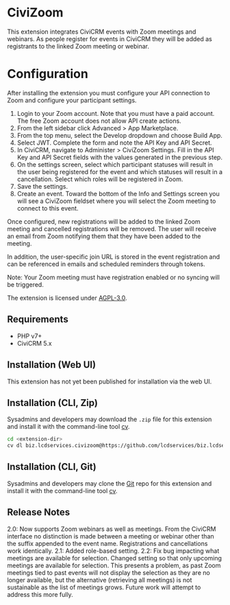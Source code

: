 # CiviZoom

This extension integrates CiviCRM events with Zoom meetings and webinars. As people register for events in CiviCRM they will be added as registrants to the linked Zoom meeting or webinar. 

# Configuration

After installing the extension you must configure your API connection to Zoom and configure your participant settings.

1. Login to your Zoom account. Note that you must have a paid account. The free Zoom account does not allow API create actions.
2. From the left sidebar click Advanced > App Marketplace.
3. From the top menu, select the Develop dropdown and choose Build App.
4. Select JWT. Complete the form and note the API Key and API Secret.
5. In CiviCRM, navigate to Administer >  CiviZoom Settings. Fill in the API Key and API Secret fields with the values generated in the previous step.
6. On the settings screen, select which participant statuses will result in the user being registered for the event and which statuses will result in a cancellation. Select which roles will be registered in Zoom.
7. Save the settings.
8. Create an event. Toward the bottom of the Info and Settings screen you will see a CiviZoom fieldset where you will select the Zoom meeting to connect to this event.
 
Once configured, new registrations will be added to the linked Zoom meeting and cancelled registrations will be removed. The user will receive an email from Zoom notifying them that they have been added to the meeting.

In addition, the user-specific join URL is stored in the event registration and can be referenced in emails and scheduled reminders through tokens.

Note: Your Zoom meeting must have registration enabled or no syncing will be triggered.

The extension is licensed under [AGPL-3.0](LICENSE.txt).

## Requirements

* PHP v7+
* CiviCRM 5.x

## Installation (Web UI)

This extension has not yet been published for installation via the web UI.

## Installation (CLI, Zip)

Sysadmins and developers may download the `.zip` file for this extension and
install it with the command-line tool [cv](https://github.com/civicrm/cv).

```bash
cd <extension-dir>
cv dl biz.lcdservices.civizoom@https://github.com/lcdservices/biz.lcdservices.civizoom/archive/master.zip
```

## Installation (CLI, Git)

Sysadmins and developers may clone the [Git](https://en.wikipedia.org/wiki/Git) repo for this extension and
install it with the command-line tool [cv](https://github.com/civicrm/cv).

## Release Notes

2.0: Now supports Zoom webinars as well as meetings. From the CiviCRM interface no distinction is made between a meeting or webinar other than the suffix appended to the event name. Registrations and cancellations work identically.
2.1: Added role-based setting.
2.2: Fix bug impacting what meetings are available for selection. Changed setting so that only upcoming meetings are available for selection. This presents a problem, as past Zoom meetings tied to past events will not display the selection as they are no longer available, but the alternative (retrieving all meetings) is not sustainable as the list of meetings grows. Future work will attempt to address this more fully. 